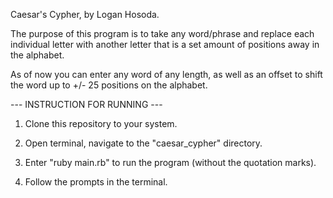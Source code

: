Caesar's Cypher, by Logan Hosoda.

The purpose of this program is to take any word/phrase
and replace each individual letter with another letter
that is a set amount of positions away in the alphabet.

As of now you can enter any word of any length, as well
as an offset to shift the word up to +/- 25 positions on
the alphabet.

--- INSTRUCTION FOR RUNNING ---

1. Clone this repository to your system.

2. Open terminal, navigate to the "caesar_cypher" directory.

3. Enter "ruby main.rb" to run the program 
(without the quotation marks).

4. Follow the prompts in the terminal.